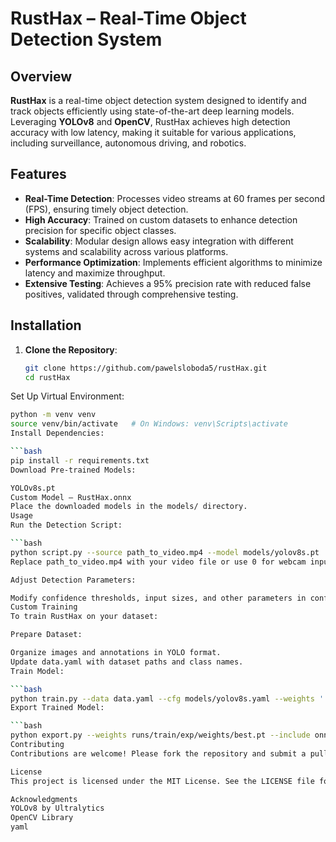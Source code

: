 # RustHax – Real-Time Object Detection System

## Overview

**RustHax** is a real-time object detection system designed to identify and track objects efficiently using state-of-the-art deep learning models. Leveraging **YOLOv8** and **OpenCV**, RustHax achieves high detection accuracy with low latency, making it suitable for various applications, including surveillance, autonomous driving, and robotics.

## Features

- **Real-Time Detection**: Processes video streams at 60 frames per second (FPS), ensuring timely object detection.
- **High Accuracy**: Trained on custom datasets to enhance detection precision for specific object classes.
- **Scalability**: Modular design allows easy integration with different systems and scalability across various platforms.
- **Performance Optimization**: Implements efficient algorithms to minimize latency and maximize throughput.
- **Extensive Testing**: Achieves a 95% precision rate with reduced false positives, validated through comprehensive testing.

## Installation

1. **Clone the Repository**:
   ```bash
   git clone https://github.com/pawelsloboda5/rustHax.git
   cd rustHax
Set Up Virtual Environment:

   ```bash
python -m venv venv
source venv/bin/activate   # On Windows: venv\Scripts\activate
Install Dependencies:

   ```bash
pip install -r requirements.txt
Download Pre-trained Models:

YOLOv8s.pt
Custom Model – RustHax.onnx
Place the downloaded models in the models/ directory.
Usage
Run the Detection Script:

   ```bash
python script.py --source path_to_video.mp4 --model models/yolov8s.pt
Replace path_to_video.mp4 with your video file or use 0 for webcam input.

Adjust Detection Parameters:

Modify confidence thresholds, input sizes, and other parameters in config.yaml to suit your requirements.
Custom Training
To train RustHax on your dataset:

Prepare Dataset:

Organize images and annotations in YOLO format.
Update data.yaml with dataset paths and class names.
Train Model:

   ```bash
python train.py --data data.yaml --cfg models/yolov8s.yaml --weights '' --epochs 100
Export Trained Model:

   ```bash
python export.py --weights runs/train/exp/weights/best.pt --include onnx
Contributing
Contributions are welcome! Please fork the repository and submit a pull request with your enhancements.

License
This project is licensed under the MIT License. See the LICENSE file for details.

Acknowledgments
YOLOv8 by Ultralytics
OpenCV Library
yaml
